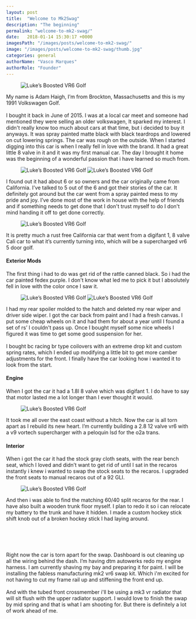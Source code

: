 ```yaml
---
layout: post
title:  "Welcome to Mk2Swag"
description: "The beginning"
permalink: "welcome-to-mk2-swag/"
date:   2018-01-14 15:30:17 +0000
imagesPath: "/images/posts/welcome-to-mk2-swag/"
image: "/images/posts/welcome-to-mk2-swag/thumb.jpg"
categories: general
authorName: "Vasco Marques"
authorRole: "Founder"
---
```


<figure>
  <img src="{{ page.imagesPath }}1.jpg" srcset="{{ page.imagesPath }}1.jpg 1x, {{ page.imagesPath }}1@2x.jpg 2x" alt="Luke’s Boosted VR6 Golf">
</figure>

My name is Adam Haigh, I’m from Brockton, Massachusetts and this is my 1991 Volkswagen Golf.
<br/><br/>
I bought it back in June of 2015. I was at a local car meet and someone had mentioned they were selling an older volkswagen, It sparked my interest. I didn't really know too much about cars at that time, but i decided to buy it anyways. It was spray painted matte black with black teardrops and lowered on cut lowering springs. The car was rough on the outside. When I started digging into this car is when I really fell in love with the brand. It had a great little 8 valve in it and it was my first manual car. The day I brought it home was the beginning of a wonderful passion that i have learned so much from.

<figure class="pair">
  <img src="/images/posts/lukes-boosted-vr6-golf/2.jpg" srcset="/images/posts/lukes-boosted-vr6-golf/2.jpg 1x, /images/posts/lukes-boosted-vr6-golf/2@2x.jpg 2x" alt="Luke’s Boosted VR6 Golf">

  <img src="/images/posts/lukes-boosted-vr6-golf/3.jpg" srcset="/images/posts/lukes-boosted-vr6-golf/3.jpg 1x, /images/posts/lukes-boosted-vr6-golf/3@2x.jpg 2x" alt="Luke’s Boosted VR6 Golf">
</figure>

I found out it had about 6 or so owners and the car originally came from California. I’ve talked to 5 out of the 6 and got their stories of the car. It definitely got around but the car went from a spray painted mess to my pride and joy. I’ve done most of the work in house with the help of friends and if something needs to get done that I don't trust myself to do I don't mind handing it off to get done correctly.

<figure>
  <img src="{{ page.imagesPath }}1.jpg" srcset="{{ page.imagesPath }}1.jpg 1x, {{ page.imagesPath }}1@2x.jpg 2x" alt="Luke’s Boosted VR6 Golf">
</figure>

It is pretty much a rust free California car that went from a digifant 1, 8 valve Cali car to what it’s currently turning into, which will be a supercharged vr6 5 door golf.


#### Exterior Mods
The first thing i had to do was get rid of the rattle canned black. So i had the car painted fedex purple. I don't know what led me to pick it but I absolutely fell in love with the color once I saw it.

<figure class="pair">
  <img src="/images/posts/lukes-boosted-vr6-golf/2.jpg" srcset="/images/posts/lukes-boosted-vr6-golf/2.jpg 1x, /images/posts/lukes-boosted-vr6-golf/2@2x.jpg 2x" alt="Luke’s Boosted VR6 Golf">

  <img src="/images/posts/lukes-boosted-vr6-golf/3.jpg" srcset="/images/posts/lukes-boosted-vr6-golf/3.jpg 1x, /images/posts/lukes-boosted-vr6-golf/3@2x.jpg 2x" alt="Luke’s Boosted VR6 Golf">
</figure>

I had my rear spoiler molded to the hatch and deleted my rear wiper and driver side wiper. I got the car back from paint and I had a fresh canvas. I put some cheap wheels on it and had them for about a year until I found a set of rs’ I couldn't pass up. Once I bought myself some nice wheels I figured it was time to get some good suspension for her.
<br/><br/>
I bought bc racing br type coilovers with an extreme drop kit and custom spring rates, which I ended up modifying a little bit to get more camber adjustments for the front. I finally have the car looking how i wanted it to look from the start.


#### Engine
When I got the car it had a 1.8l 8 valve which was digifant 1. I do have to say that motor lasted me a lot longer than I ever thought it would.

<figure>
  <img src="{{ page.imagesPath }}1.jpg" srcset="{{ page.imagesPath }}1.jpg 1x, {{ page.imagesPath }}1@2x.jpg 2x" alt="Luke’s Boosted VR6 Golf">
</figure>

It took me all over the east coast without a hitch. Now the car is all torn apart as I rebuild its new heart. I’m currently building a 2.8 12 valve vr6 with a v9 vortech supercharger with a peloquin lsd for the o2a trans.


#### Interior
When i got the car it had the stock gray cloth seats, with the rear bench seat, which I loved and didn’t want to get rid of until I sat in the recaros instantly i knew i wanted to swap the stock seats to the recaros. I upgraded the front seats to manual recaros out of a 92 GLI.

<figure>
  <img src="{{ page.imagesPath }}1.jpg" srcset="{{ page.imagesPath }}1.jpg 1x, {{ page.imagesPath }}1@2x.jpg 2x" alt="Luke’s Boosted VR6 Golf">
</figure>

And then i was able to find the matching 60/40 split recaros for the rear. I have also built a wooden trunk floor myself. I plan to redo it so i can relocate my battery to the trunk and have it hidden. I made a custom hockey stick shift knob out of a broken hockey stick I had laying around.

<br/><br/><br/><br/>
Right now the car is torn apart for the swap. Dashboard is out cleaning up all the wiring behind the dash. I’m having dtm autowerks redo my engine harness. I am currently shaving my bay and preparing it for paint. I will be installing the fabless manufacturing mk2 vr6 swap kit. Which i'm excited for not having to cut my frame rail up and stiffening the front end up.
<br/><br/>
And with the tubed front crossmember i'll be using a mk3 vr radiator that will sit flush with the upper radiator support. I would love to finish the swap by mid spring and that is what I am shooting for. But there is definitely a lot of work ahead of me.
